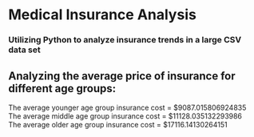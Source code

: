# Medical Insurance Analysis
### Utilizing Python to analyze insurance trends in a large CSV data set

## Analyzing the average price of insurance for different age groups:
The average younger age group insurance cost = $9087.015806924835 <br> 
The average middle age group insurance cost = $11128.035132293986 <br>
The average older age group insurance cost = $17116.14130264151 <br>
